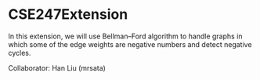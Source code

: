 # CSE247Extension
In this extension, we will use Bellman–Ford algorithm to handle graphs in which some of 
the edge weights are negative numbers and detect negative cycles. 

Collaborator: Han Liu (mrsata)
